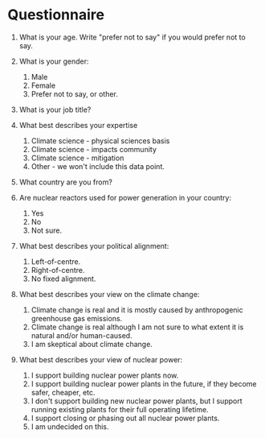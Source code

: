 # Questionnaire

1. What is your age. Write "prefer not to say" if you would prefer not to say.

1. What is your gender:

    1. Male
    1. Female
    1. Prefer not to say, or other.

1. What is your job title?

1. What best describes your expertise

    1. Climate science - physical sciences basis
    1. Climate science - impacts community
    1. Climate science - mitigation
    1. Other - we won't include this data point.

1. What country are you from?

1. Are nuclear reactors used for power generation in your country:

    1. Yes
    1. No
    1. Not sure.

1. What best describes your political alignment:

    1. Left-of-centre.
    1. Right-of-centre.
    1. No fixed alignment.

1. What best describes your view on the climate change:

    1. Climate change is real and it is mostly caused by anthropogenic greenhouse gas emissions.
    1. Climate change is real although I am not sure to what extent it is natural and/or human-caused.
    1. I am skeptical about climate change.

1. What best describes your view of nuclear power:

    1. I support building nuclear power plants now.
    1. I support building nuclear power plants in the future, if they become safer, cheaper, etc.
    1. I don't support building new nuclear power plants, but I support running existing plants for their full operating lifetime.
    1. I support closing or phasing out all nuclear power plants.
    1. I am undecided on this.
